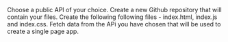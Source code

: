 Choose a public API of your choice.
Create a new Github repository that will contain your files.
Create the following following files - index.html, index.js and index.css.
Fetch data from the APi you have chosen that will be used to create a single page app.
